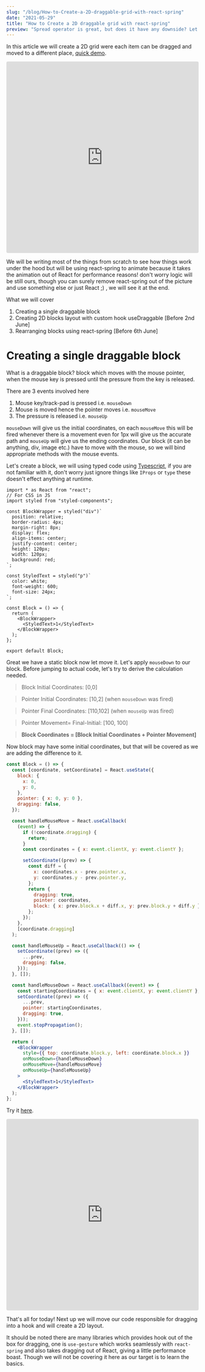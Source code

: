 ```yaml
---
slug: "/blog/How-to-Create-a-2D-draggable-grid-with-react-spring"
date: "2021-05-29"
title: "How to Create a 2D draggable grid with react-spring"
preview: "Spread operator is great, but does it have any downside? Let's check it out with different looping methods."
---
```


In this article we will create a 2D grid were each item can be dragged and moved to a different place, [quick demo](https://gbdgu.csb.app/).

<iframe src="https://codesandbox.io/embed/2d-draggable-list-gbdgu?fontsize=14&hidenavigation=1&theme=light&view=preview"
     style="width:100%; height:500px; border:0; border-radius: 4px; overflow:hidden;"
     title="2d-draggable-list"
     allow="accelerometer; ambient-light-sensor; camera; encrypted-media; geolocation; gyroscope; hid; microphone; midi; payment; usb; vr; xr-spatial-tracking"
     sandbox="allow-forms allow-modals allow-popups allow-presentation allow-same-origin allow-scripts"
   ></iframe>

We will be writing most of the things from scratch to see how things work under the hood but will be using react-spring to animate because it takes the animation out of React for performance reasons! don't worry logic will be still ours, though you can surely remove react-spring out of the picture and use something else or just React ;) , we will see it at the end.

What we will cover

1. Creating a single draggable block
2. Creating 2D blocks layout with custom hook useDraggable [Before 2nd June]
3. Rearranging blocks using react-spring [Before 6th June]

# Creating a single draggable block

What is a draggable block? block which moves with the mouse pointer, when the mouse key is pressed until the pressure from the key is released.

There are 3 events involved here

1. Mouse key/track-pad is pressed i.e. `mouseDown`
2. Mouse is moved hence the pointer moves i.e. `mouseMove`
3. The pressure is released i.e. `mouseUp`

`mouseDown` will give us the initial coordinates, on each `mouseMove` this will be fired whenever there is a movement even for 1px will give us the accurate path and `mouseUp` will give us the ending coordinates. Our block (it can be anything, div, image etc.) have to move with the mouse, so we will bind appropriate methods with the mouse events.

Let's create a block, we will using typed code using [Typescript](https://www.typescriptlang.org/), if you are not familiar with it, don't worry just ignore things like `IProps` or `type` these doesn't effect anything at runtime.

```tsx
import * as React from "react";
// For CSS in JS
import styled from "styled-components";

const BlockWrapper = styled("div")`
  position: relative;
  border-radius: 4px;
  margin-right: 8px;
  display: flex;
  align-items: center;
  justify-content: center;
  height: 120px;
  width: 120px;
  background: red;
`;

const StyledText = styled("p")`
  color: white;
  font-weight: 600;
  font-size: 24px;
`;

const Block = () => {
  return (
    <BlockWrapper>
      <StyledText>1</StyledText>
    </BlockWrapper>
  );
};

export default Block;
```

Great we have a static block now let move it. Let's apply `mouseDown` to our block. Before jumping to actual code, let's try to derive the calculation needed.

> Block Initial Coordinates: [0,0]

> Pointer Initial Coordinates: [10,2] (when `mouseDown` was fired)

> Pointer Final Coordinates: [110,102] (when `mouseUp` was fired)

> Pointer Movement= Final-Initial: [100, 100]

> **Block Coordinates = [Block Initial Coordinates + Pointer Movement]**

Now block may have some initial coordinates, but that will be covered as we are adding the difference to it.

```jsx
const Block = () => {
  const [coordinate, setCoordinate] = React.useState({
    block: {
      x: 0,
      y: 0,
    },
    pointer: { x: 0, y: 0 },
    dragging: false,
  });

  const handleMouseMove = React.useCallback(
    (event) => {
      if (!coordinate.dragging) {
        return;
      }
      const coordinates = { x: event.clientX, y: event.clientY };

      setCoordinate((prev) => {
        const diff = {
          x: coordinates.x - prev.pointer.x,
          y: coordinates.y - prev.pointer.y,
        };
        return {
          dragging: true,
          pointer: coordinates,
          block: { x: prev.block.x + diff.x, y: prev.block.y + diff.y },
        };
      });
    },
    [coordinate.dragging]
  );

  const handleMouseUp = React.useCallback(() => {
    setCoordinate((prev) => ({
      ...prev,
      dragging: false,
    }));
  }, []);

  const handleMouseDown = React.useCallback((event) => {
    const startingCoordinates = { x: event.clientX, y: event.clientY };
    setCoordinate((prev) => ({
      ...prev,
      pointer: startingCoordinates,
      dragging: true,
    }));
    event.stopPropagation();
  }, []);

  return (
    <BlockWrapper
      style={{ top: coordinate.block.y, left: coordinate.block.x }}
      onMouseDown={handleMouseDown}
      onMouseMove={handleMouseMove}
      onMouseUp={handleMouseUp}
    >
      <StyledText>1</StyledText>
    </BlockWrapper>
  );
};
```

Try it [here](https://uequ3.csb.app/).

<iframe src="https://codesandbox.io/embed/sharp-meitner-uequ3?fontsize=14&hidenavigation=1&theme=dark&view=preview"
     style="width:100%; height:500px; border:0; border-radius: 4px; overflow:hidden;"
     title="singal-block"
     allow="accelerometer; ambient-light-sensor; camera; encrypted-media; geolocation; gyroscope; hid; microphone; midi; payment; usb; vr; xr-spatial-tracking"
     sandbox="allow-forms allow-modals allow-popups allow-presentation allow-same-origin allow-scripts"
   ></iframe>

That's all for today! Next up we will move our code responsible for dragging into a hook and will create a 2D layout.

It should be noted there are many libraries which provides hook out of the box for dragging, one is `use-gesture` which works seamlessly with `react-spring` and also takes dragging out of React, giving a little performance boast. Though we will not be covering it here as our target is to learn the basics.
